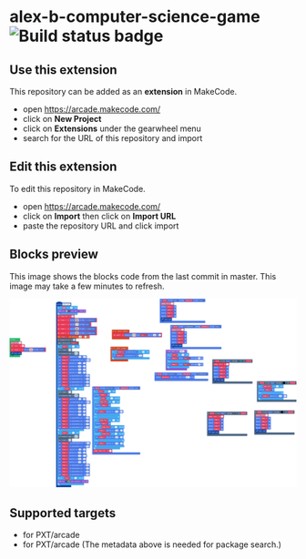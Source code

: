 # alex-b-computer-science-game ![Build status badge](https://github.com/alex-765/alex-b-computer-science-game/workflows/MakeCode/badge.svg)



## Use this extension

This repository can be added as an **extension** in MakeCode.

* open https://arcade.makecode.com/
* click on **New Project**
* click on **Extensions** under the gearwheel menu
* search for the URL of this repository and import

## Edit this extension

To edit this repository in MakeCode.

* open https://arcade.makecode.com/
* click on **Import** then click on **Import URL**
* paste the repository URL and click import

## Blocks preview

This image shows the blocks code from the last commit in master.
This image may take a few minutes to refresh.

![A rendered view of the blocks](https://github.com/alex-765/alex-b-computer-science-game/raw/master/.makecode/blocks.png)

## Supported targets

* for PXT/arcade
* for PXT/arcade
(The metadata above is needed for package search.)

